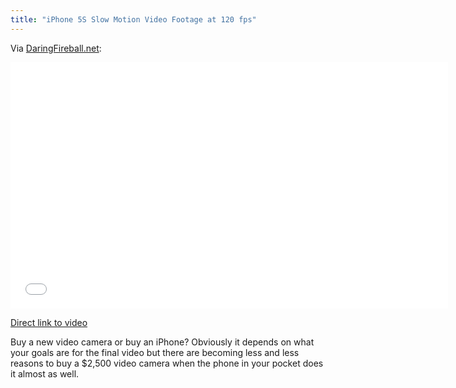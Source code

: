 ```yaml
---
title: "iPhone 5S Slow Motion Video Footage at 120 fps"
---
```

<p>Via <a href="https://daringfireball.net/linked/2013/09/24/slo-mo">DaringFireball.net</a>:</p>
<p><iframe src="//player.vimeo.com/video/75285430?title=0&amp;byline=0&amp;portrait=0&amp;color=C9E8FC" width="700" height="394" frameborder="0" webkitallowfullscreen mozallowfullscreen allowfullscreen></iframe></p>
<p><a href="https://vimeo.com/75285430">Direct link to video</a></p>
<p>Buy a new video camera or buy an iPhone? Obviously it depends on what your goals are for the final video but there are becoming less and less reasons to buy a $2,500 video camera when the phone in your pocket does it almost as well.</p>
